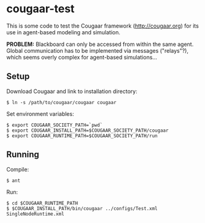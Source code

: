 cougaar-test
============

This is some code to test the Cougaar framework (http://cougaar.org) for
its use in agent-based modeling and simulation.

**PROBLEM:** Blackboard can only be accessed from within the same agent. Global
communication has to be implemented via messages ("relays"?), which seems
overly complex for agent-based simulations...


Setup
-----

Download Cougaar and link to installation directory:

    $ ln -s /path/to/cougaar/cougaar cougaar

Set environment variables:

    $ export COUGAAR_SOCIETY_PATH=`pwd`
    $ export COUGAAR_INSTALL_PATH=$COUGAAR_SOCIETY_PATH/cougaar
    $ export COUGAAR_RUNTIME_PATH=$COUGAAR_SOCIETY_PATH/run


Running
-------

Compile:

    $ ant

Run:

    $ cd $COUGAAR_RUNTIME_PATH
    $ $COUGAAR_INSTALL_PATH/bin/cougaar ../configs/Test.xml SingleNodeRuntime.xml
